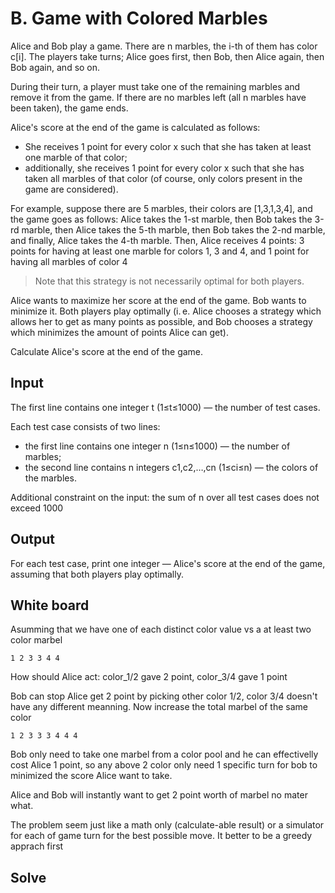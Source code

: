 # B. Game with Colored Marbles

Alice and Bob play a game. There are n marbles, the i-th of them has color c[i].
The players take turns; Alice goes first, then Bob, then Alice again, then Bob
again, and so on.

During their turn, a player must take one of the remaining marbles and remove
it from the game. If there are no marbles left (all n marbles have been taken),
the game ends.

Alice's score at the end of the game is calculated as follows:

- She receives 1 point for every color x such that she has taken at least one
marble of that color;
- additionally, she receives 1 point for every color x such that she has taken
all marbles of that color (of course, only colors present in the game are
considered).

For example, suppose there are 5 marbles, their colors are [1,3,1,3,4], and the
game goes as follows: Alice takes the 1-st marble, then Bob takes the 3-rd
marble, then Alice takes the 5-th marble, then Bob takes the 2-nd marble,
and finally, Alice takes the 4-th marble. Then, Alice receives 4 points: 3 points
for having at least one marble for colors 1, 3 and 4, and 1 point for having all
marbles of color 4

> Note that this strategy is not necessarily optimal for both players.

Alice wants to maximize her score at the end of the game. Bob wants to minimize
it. Both players play optimally (i. e. Alice chooses a strategy which allows her
to get as many points as possible, and Bob chooses a strategy which minimizes
the amount of points Alice can get).

Calculate Alice's score at the end of the game.

## Input

The first line contains one integer t (1≤t≤1000) — the number of test cases.

Each test case consists of two lines:

- the first line contains one integer n (1≤n≤1000) — the number of marbles;
- the second line contains n integers c1,c2,…,cn (1≤ci≤n) — the colors of the
marbles. 

Additional constraint on the input: the sum of n over all test cases does not
exceed 1000

## Output

For each test case, print one integer — Alice's score at the end of the game,
assuming that both players play optimally.

## White board

Asumming that we have one of each distinct color value vs a at least two color
marbel

    1 2 3 3 4 4

How should Alice act: color_1/2 gave 2 point, color_3/4 gave 1 point

Bob can stop Alice get 2 point by picking other color 1/2, color 3/4 doesn't
have any different meanning. Now increase the total marbel of the same color

    1 2 3 3 3 4 4 4

Bob only need to take one marbel from a color pool and he can effectivelly cost
Alice 1 point, so any above 2 color only need 1 specific turn for bob to minimized
the score Alice want to take.

Alice and Bob will instantly want to get 2 point worth of marbel no mater what.

The problem seem just like a math only (calculate-able result) or a simulator for
each of game turn for the best possible move. It better to be a greedy apprach
first

## Solve
